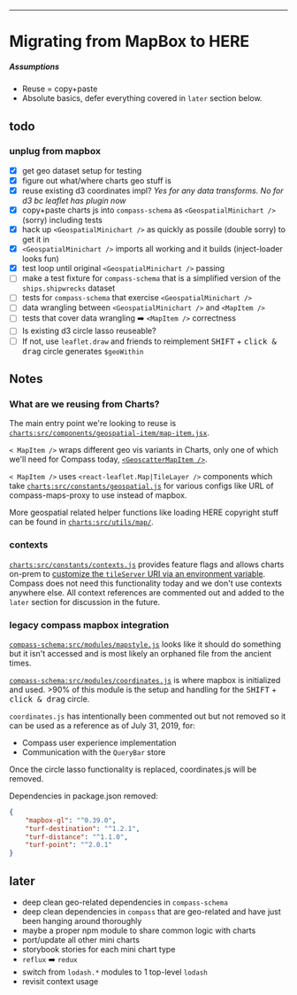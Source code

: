 
---

# Migrating from MapBox to HERE

##### Assumptions

- Reuse = copy+paste
- Absolute basics, defer everything covered in `later` section below.

## todo

### unplug from mapbox

- [x] get geo dataset setup for testing
- [x] figure out what/where charts geo stuff is
- [x] reuse existing d3 coordinates impl? *Yes for any data transforms. No for d3 bc leaflet has plugin now*
- [x] copy+paste charts js into `compass-schema` as `<GeospatialMinichart />` (sorry) including tests
- [x] hack up `<GeospatialMinichart />` as quickly as possile (double sorry) to get it in
- [x] `<GeospatialMinichart />` imports all working and it builds (inject-loader looks fun)
- [x] test loop until original `<GeospatialMinichart />` passing
- [ ] make a test fixture for `compass-schema` that is a simplified version of the `ships.shipwrecks` dataset
- [ ] tests for `compass-schema` that exercise `<GeospatialMinichart />`
- [ ] data wrangling between `<GeospatialMinichart />` and `<MapItem />`
- [ ] tests that cover data wrangling ➡️ `<MapItem />` correctness
- [ ] Is existing d3 circle lasso reuseable?
- [ ] If not, use `leaflet.draw` and friends to reimplement <kbd>SHIFT</kbd> + <kbd>click & drag</kbd> circle generates `$geoWithin` 

## Notes

### What are we reusing from Charts?

The main entry point we're looking to reuse is [`charts:src/components/geospatial-item/map-item.jsx`](https://github.com/10gen/charts/blob/c9b89a59edb8a711580668a6205470412f7a55e9/src/components/geospatial-item/map-item.jsx).

`< MapItem />` wraps different geo vis variants in Charts, only one of which we'll need for Compass today, [`<GeoscatterMapItem />`](https://github.com/10gen/charts/blob/c9b89a59edb8a711580668a6205470412f7a55e9/src/components/geospatial-item/geoscatter-map-item/geoscatter-map-item.jsx). 

`< MapItem />` uses `<react-leaflet.Map|TileLayer />` components which take [`charts:src/constants/geospatial.js`](https://github.com/10gen/charts/blob/master/src/constants/geospatial.js) for various configs like URL of compass-maps-proxy to use instead of mapbox.

More geospatial related helper functions like loading HERE copyright stuff can be found in [`charts:src/utils/map/`](https://github.com/10gen/charts/tree/efa86864a7a0cef8a85a2e35f6fa39ea3e5f3ab7/src/utils/map).

### contexts

[`charts:src/constants/contexts.js`](https://github.com/10gen/charts/blob/master/src/constants/contexts.js) provides feature flags and allows charts on-prem to [customize the `tileServer` URI via an environment variable](https://github.com/10gen/charts/blob/efa86864a7a0cef8a85a2e35f6fa39ea3e5f3ab7/target/on-prem/cli/commands/startup.js#L123). Compass does not need this functionality today and we don't use contexts anywhere else. All context references are commented out and added to the `later` section for discussion in the future.

### legacy compass mapbox integration

[`compass-schema:src/modules/mapstyle.js`](https://github.com/10gen/compass-schema/blob/c5d911eed3f533090cbf82e011c8fcabe52ee5e6/src/modules/mapstyle.js) looks like it should do something but it isn't accessed and is most likely an orphaned file from the ancient times.

[`compass-schema:src/modules/coordinates.js`](https://github.com/10gen/compass-schema/blob/c5d911eed3f533090cbf82e011c8fcabe52ee5e6/src/modules/coordinates.js) is where mapbox is initialized and used. >90% of this module is the setup and handling for the <kbd>SHIFT</kbd> + <kbd>click & drag</kbd> circle. 

`coordinates.js` has intentionally been commented out but not removed so it can be used as a reference as of July 31, 2019, for:

* Compass user experience implementation
* Communication with the `QueryBar` store

Once the circle lasso functionality is replaced, coordinates.js will be removed. 

Dependencies in package.json removed:

```json
{
    "mapbox-gl": "^0.39.0",
    "turf-destination": "^1.2.1",
    "turf-distance": "^1.1.0",
    "turf-point": "^2.0.1"
}
```

## later

- deep clean geo-related dependencies in `compass-schema`
- deep clean dependencies in `compass` that are geo-related and have just been hanging around thoroughly
- maybe a proper npm module to share common logic with charts
- port/update all other mini charts
- storybook stories for each mini chart type
- `reflux` ➡️ `redux`
- switch from `lodash.*` modules to 1 top-level `lodash`
- revisit context usage